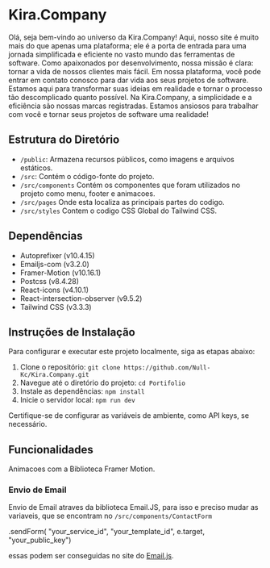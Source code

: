 # Kira.Company

Olá, seja bem-vindo ao universo da Kira.Company! Aqui, nosso site é muito mais do que apenas uma plataforma; ele é a porta de entrada para uma jornada simplificada e eficiente no vasto mundo das ferramentas de software. Como apaixonados por desenvolvimento, nossa missão é clara: tornar a vida de nossos clientes mais fácil. Em nossa plataforma, você pode entrar em contato conosco para dar vida aos seus projetos de software. Estamos aqui para transformar suas ideias em realidade e tornar o processo tão descomplicado quanto possível. Na Kira.Company, a simplicidade e a eficiência são nossas marcas registradas. Estamos ansiosos para trabalhar com você e tornar seus projetos de software uma realidade!

## Estrutura do Diretório

- `/public`: Armazena recursos públicos, como imagens e arquivos estáticos.
- `/src`: Contém o código-fonte do projeto.
- `/src/components` Contém os componentes que foram utilizados no projeto como menu, footer e animacoes.
- `/src/pages` Onde esta localiza as principais partes do codigo.
- `/src/styles` Contem o codigo CSS Global do Tailwind CSS.

## Dependências

- Autoprefixer (v10.4.15)
- Emailjs-com (v3.2.0)
- Framer-Motion (v10.16.1)
- Postcss (v8.4.28)
- React-icons (v4.10.1)
- React-intersection-observer (v9.5.2)
- Tailwind CSS (v3.3.3)

## Instruções de Instalação

Para configurar e executar este projeto localmente, siga as etapas abaixo:

1. Clone o repositório: `git clone https://github.com/Null-Kc/Kira.Company.git`
2. Navegue até o diretório do projeto: `cd Portifolio`
3. Instale as dependências: `npm install`
4. Inicie o servidor local: `npm run dev`

Certifique-se de configurar as variáveis de ambiente, como API keys, se necessário.

## Funcionalidades

Animacoes com a Biblioteca Framer Motion.

### Envio de Email

Envio de Email atraves da biblioteca Email.JS, para isso e preciso mudar as variaveis, que se encontram no `/src/components/ContactForm` 

.sendForm( "your_service_id", "your_template_id", e.target, "your_public_key")

essas podem ser conseguidas no site do [Email.js](https://www.emailjs.com/).



